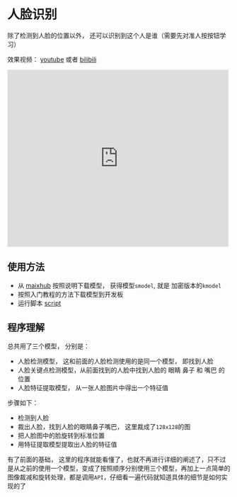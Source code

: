 人脸识别
============

除了检测到人脸的位置以外， 还可以识别到这个人是谁（需要先对准人按按钮学习）

效果视频： [youtube](https://www.youtube.com/embed/hS_mcGptXeo) 或者 [bilibili](https://www.bilibili.com/video/BV1bJ411Q7L6)

<iframe src="https://player.bilibili.com/player.html?aid=77466790&bvid=BV1bJ411Q7L6&cid=132521878&page=1" scrolling="no" border="0" frameborder="no" framespacing="0" allowfullscreen="true" width=500 height=400> </iframe>

## 使用方法


* 从 [maixhub](https://www.maixhub.com/index/index/detail/id/235.html) 按照说明下载模型， 获得模型`smodel`, 就是 加密版本的`kmodel`
* 按照入门教程的方法下载模型到开发板
* 运行脚本 [script](https://github.com/sipeed/MaixPy_scripts/blob/master/machine_vision/face_recognization/demo_face_recognization.py)


## 程序理解

总共用了三个模型， 分别是：
* 人脸检测模型， 这和前面的人脸检测使用的是同一个模型， 即找到人脸
* 人脸关键点检测模型，从前面找到的人脸中找到人脸的 眼睛 鼻子 和 嘴巴 的位置
* 人脸特征提取模型， 从一张人脸图片中得出一个特征值

步骤如下：
* 检测到人脸
* 裁出人脸，找到人脸的眼睛鼻子嘴巴， 这里裁成了`128x128`的图
* 把人脸图中的脸旋转到标准位置
* 用特征提取模型提取出人脸的特征值

有了前面的基础， 这里的程序就能看懂了，也就不再进行详细的阐述了，只不过是从之前的使用一个模型，变成了按照顺序分别使用三个模型，再加上一点简单的图像裁减和旋转处理，都是调用`API`，仔细看一遍代码就知道具体的细节是如何实现的了






